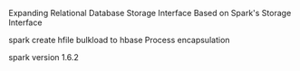 Expanding Relational Database Storage Interface Based on Spark's Storage Interface

spark create hfile bulkload to hbase Process encapsulation

spark version 1.6.2
